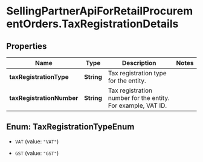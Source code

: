 # SellingPartnerApiForRetailProcurementOrders.TaxRegistrationDetails

## Properties

Name | Type | Description | Notes
------------ | ------------- | ------------- | -------------
**taxRegistrationType** | **String** | Tax registration type for the entity. | 
**taxRegistrationNumber** | **String** | Tax registration number for the entity. For example, VAT ID. | 



## Enum: TaxRegistrationTypeEnum


* `VAT` (value: `"VAT"`)

* `GST` (value: `"GST"`)




